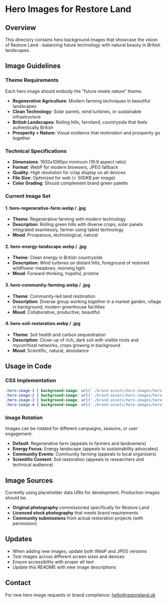 # Hero Images for Restore Land

## Overview
This directory contains hero background images that showcase the vision of Restore Land - balancing future technology with natural beauty in British landscapes.

## Image Guidelines

### Theme Requirements
Each hero image should embody the "future meets nature" theme:
- **Regenerative Agriculture**: Modern farming techniques in beautiful landscapes
- **Clean Technology**: Solar panels, wind turbines, or sustainable infrastructure
- **British Landscapes**: Rolling hills, farmland, countryside that feels authentically British
- **Prosperity + Nature**: Visual evidence that restoration and prosperity go together

### Technical Specifications
- **Dimensions**: 1920x1080px minimum (16:9 aspect ratio)
- **Format**: WebP for modern browsers, JPEG fallback
- **Quality**: High resolution for crisp display on all devices
- **File Size**: Optimized for web (< 500KB per image)
- **Color Grading**: Should complement brand green palette

### Current Image Set

#### 1. hero-regenerative-farm.webp / .jpg
- **Theme**: Regenerative farming with modern technology
- **Description**: Rolling green hills with diverse crops, solar panels integrated seamlessly, farmer using tablet technology
- **Mood**: Prosperous, technological, natural

#### 2. hero-energy-landscape.webp / .jpg  
- **Theme**: Clean energy in British countryside
- **Description**: Wind turbines on distant hills, foreground of restored wildflower meadows, morning light
- **Mood**: Forward-thinking, hopeful, pristine

#### 3. hero-community-farming.webp / .jpg
- **Theme**: Community-led land restoration
- **Description**: Diverse group working together in a market garden, village in background, modern greenhouse facilities
- **Mood**: Collaborative, productive, beautiful

#### 4. hero-soil-restoration.webp / .jpg
- **Theme**: Soil health and carbon sequestration
- **Description**: Close-up of rich, dark soil with visible roots and mycorrhizal networks, crops growing in background
- **Mood**: Scientific, natural, abundance

## Usage in Code

### CSS Implementation
```css
.hero-image-1 { background-image: url('./brand-assets/hero-images/hero-regenerative-farm.webp'); }
.hero-image-2 { background-image: url('./brand-assets/hero-images/hero-energy-landscape.webp'); }
.hero-image-3 { background-image: url('./brand-assets/hero-images/hero-community-farming.webp'); }
.hero-image-4 { background-image: url('./brand-assets/hero-images/hero-soil-restoration.webp'); }
```

### Image Rotation
Images can be rotated for different campaigns, seasons, or user engagement:
- **Default**: Regenerative farm (appeals to farmers and landowners)
- **Energy Focus**: Energy landscape (appeals to sustainability advocates) 
- **Community Events**: Community farming (appeals to local organizers)
- **Scientific Content**: Soil restoration (appeals to researchers and technical audience)

## Image Sources
Currently using placeholder data URIs for development. Production images should be:
- **Original photography** commissioned specifically for Restore Land
- **Licensed stock photography** that meets brand requirements  
- **Community submissions** from actual restoration projects (with permission)

## Updates
- When adding new images, update both WebP and JPEG versions
- Test images across different screen sizes and devices
- Ensure accessibility with proper alt text
- Update this README with new image descriptions

## Contact
For new hero image requests or brand compliance: hello@restoreland.uk